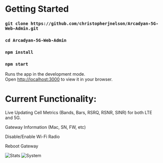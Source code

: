 # Getting Started

### `git clone https://github.com/christopherjnelson/Arcadyan-5G-Web-Admin.git`

### `cd Arcadyan-5G-Web-Admin`

### `npm install`

### `npm start`

Runs the app in the development mode.\
Open [http://localhost:3000](http://localhost:3000) to view it in your browser.

# Current Functionality:

Live Updating Cell Metrics (Bands, Bars, RSRQ, RSNR, SINR) for both LTE and 5G.

Gateway Information (Mac, SN, FW, etc)

Disable/Enable Wi-Fi Radio

Reboot Gateway

![Stats](https://i.imgur.com/nD2UUum.png)
![System](https://i.imgur.com/f1nIIlC.png)
